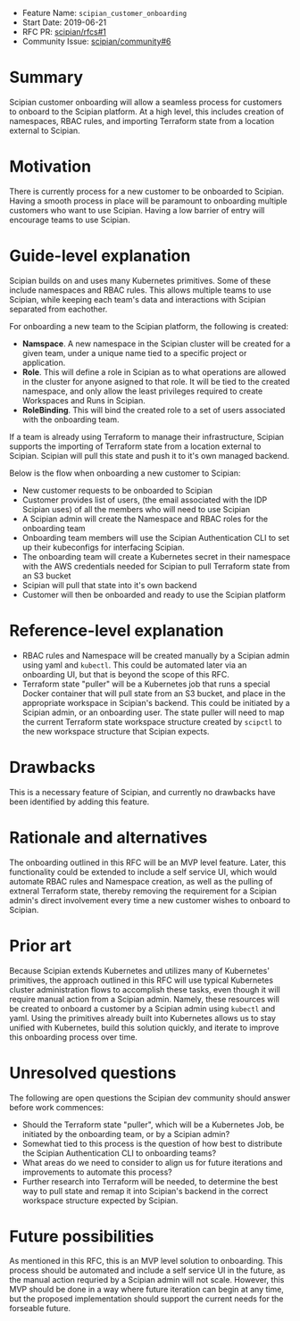 - Feature Name: `scipian_customer_onboarding`
- Start Date: 2019-06-21
- RFC PR: [scipian/rfcs#1](https://github.com/scipian/rfcs/pull/1)
- Community Issue: [scipian/community#6](https://github.com/scipian/community/issues/6)

# Summary
[summary]: #summary

Scipian customer onboarding will allow a seamless process for customers to
onboard to the Scipian platform. At a high level, this includes creation of
namespaces, RBAC rules, and importing Terraform state from a location external
to Scipian.

# Motivation
[motivation]: #motivation

There is currently process for a new customer to be onboarded to Scipian. Having
a smooth process in place will be paramount to onboarding multiple customers
who want to use Scipian. Having a low barrier of entry will encourage
teams to use Scipian.

# Guide-level explanation
[guide-level-explanation]: #guide-level-explanation

Scipian builds on and uses many Kubernetes primitives. Some of these include 
namespaces and RBAC rules. This allows multiple teams to use Scipian, while 
keeping each team's data and interactions with Scipian separated from eachother.

For onboarding a new team to the Scipian platform, the following is created:

- **Namspace**. A new namespace in the Scipian cluster will be created for a
given team, under a unique name tied to a specific project or application.
- **Role**. This will define a role in Scipian as to what operations are allowed 
in the cluster for anyone asigned to that role. It will be tied to the created 
namespace, and only allow the least privileges required to create Workspaces and 
Runs in Scipian.
- **RoleBinding**. This will bind the created role to a set of users associated 
with the onboarding team.

If a team is already using Terraform to manage their infrastructure, Scipian
supports the importing of Terraform state from a location external to Scipian.
Scipian will pull this state and push it to it's own managed backend.

Below is the flow when onboarding a new customer to Scipian:

- New customer requests to be onboarded to Scipian
- Customer provides list of users, (the email associated with the IDP Scipian 
uses) of all the members who will need to use Scipian
- A Scipian admin will create the Namespace and RBAC roles for the onboarding 
team
- Onboarding team members will use the Scipian Authentication CLI to set up 
their kubeconfigs for interfacing Scipian.
- The onboarding team will create a Kubernetes secret in their namespace with 
the AWS credentials needed for Scipian to pull Terraform state from an S3 bucket
- Scipian will pull that state into it's own backend
- Customer will then be onboarded and ready to use the Scipian platform

# Reference-level explanation
[reference-level-explanation]: #reference-level-explanation

- RBAC rules and Namespace will be created manually by a Scipian admin using
yaml and `kubectl`. This could be automated later via an onboarding UI, but that
is beyond the scope of this RFC.
- Terraform state "puller" will be a Kubernetes job that runs a 
special Docker container that will pull state from an S3 bucket,
and place in the appropriate workspace in Scipian's backend. This could be
initiated by a Scipian admin, or an onboarding user. The state puller will need
to map the current Terraform state workspace structure created by `scipctl` to 
the new workspace structure that Scipian expects.

# Drawbacks
[drawbacks]: #drawbacks

This is a necessary feature of Scipian, and currently no drawbacks have been
identified by adding this feature.

# Rationale and alternatives
[rationale-and-alternatives]: #rationale-and-alternatives

The onboarding outlined in this RFC will be an MVP level feature. Later, this
functionality could be extended to include a self service UI, which would
automate RBAC rules and Namespace creation, as well as the pulling of extneral
Terraform state, thereby removing the requirement for a Scipian admin's direct
involvement every time a new customer wishes to onboard to Scipian.

# Prior art
[prior-art]: #prior-art

Because Scipian extends Kubernetes and utilizes many of Kubernetes' primitives,
the approach outlined in this RFC will use typical Kubernetes cluster
administration flows to accomplish these tasks, even though it will require
manual action from a Scipian admin. Namely, these resources will be created to
onboard a customer by a Scipian admin using `kubectl` and yaml. Using the 
primitives already built into Kubernetes allows us to stay unified with 
Kubernetes, build this solution quickly, and iterate to improve this onboarding 
process over time.

# Unresolved questions
[unresolved-questions]: #unresolved-questions

The following are open questions the Scipian dev community should answer before
work commences:

- Should the Terraform state "puller", which will be a Kubernetes Job, be
initiated by the onboarding team, or by a Scipian admin?
- Somewhat tied to this process is the question of how best to distribute the 
Scipian Authentication CLI to onboarding teams?
- What areas do we need to consider to align us for future iterations and
improvements to automate this process?
- Further research into Terraform will be needed, to determine the best way
to pull state and remap it into Scipian's backend in the correct workspace
structure expected by Scipian.

# Future possibilities
[future-possibilities]: #future-possibilities

As mentioned in this RFC, this is an MVP level solution to onboarding. This
process should be automated and include a self service UI in the future, as
the manual action requried by a Scipian admin will not scale. However, this MVP
should be done in a way where future iteration can begin at any time, but the
proposed implementation should support the current needs for the forseable 
future.
